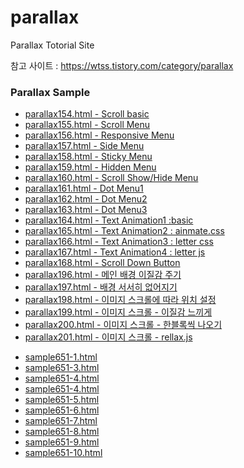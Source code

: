 # parallax

Parallax Totorial Site

참고 사이트 : https://wtss.tistory.com/category/parallax


<div class="parallax">
  <h3>Parallax Sample</h3>
  <ul>
    <li><a target="_blank" href="https://webstoryboy.github.io/parallax/parallax154.html">parallax154.html - Scroll basic</a></li>
    <li><a target="_blank" href="https://webstoryboy.github.io/parallax/parallax155.html">parallax155.html - Scroll Menu</a></li>
    <li><a target="_blank" href="https://webstoryboy.github.io/parallax/parallax156.html">parallax156.html - Responsive Menu</a></li>
    <li><a target="_blank" href="https://webstoryboy.github.io/parallax/parallax157.html">parallax157.html - Side Menu</a></li>
    <li><a target="_blank" href="https://webstoryboy.github.io/parallax/parallax158.html">parallax158.html - Sticky Menu</a></li>
    <li><a target="_blank" href="https://webstoryboy.github.io/parallax/parallax159.html">parallax159.html - Hidden Menu</a></li>
    <li><a target="_blank" href="https://webstoryboy.github.io/parallax/parallax160.html">parallax160.html - Scroll Show/Hide Menu</a></li>
    <li><a target="_blank" href="https://webstoryboy.github.io/parallax/parallax161.html">parallax161.html - Dot Menu1</a></li>
    <li><a target="_blank" href="https://webstoryboy.github.io/parallax/parallax162.html">parallax162.html - Dot Menu2</a></li>
    <li><a target="_blank" href="https://webstoryboy.github.io/parallax/parallax163.html">parallax163.html - Dot Menu3</a></li>
    <li><a target="_blank" href="https://webstoryboy.github.io/parallax/parallax164.html">parallax164.html - Text Animation1 :basic</a></li>
    <li><a target="_blank" href="https://webstoryboy.github.io/parallax/parallax165.html">parallax165.html - Text Animation2 : ainmate.css</a></li>
    <li><a target="_blank" href="https://webstoryboy.github.io/parallax/parallax166.html">parallax166.html - Text Animation3 : letter css</a></li>
    <li><a target="_blank" href="https://webstoryboy.github.io/parallax/parallax167.html">parallax167.html - Text Animation4 : letter js</a></li>
    <li><a target="_blank" href="https://webstoryboy.github.io/parallax/parallax170.html">parallax168.html - Scroll Down Button</a></li>
    <li><a target="_blank" href="https://webstoryboy.github.io/parallax/parallax196.html">parallax196.html - 메인 배경 이질감 주기</a></li>
    <li><a target="_blank" href="https://webstoryboy.github.io/parallax/parallax197.html">parallax197.html - 배경 서서히 없어지기</a></li>
    <li><a target="_blank" href="https://webstoryboy.github.io/parallax/parallax198.html">parallax198.html - 이미지 스크롤에 따라 위치 설정</a></li>
    <li><a target="_blank" href="https://webstoryboy.github.io/parallax/parallax199.html">parallax199.html - 이미지 스크롤 - 이질감 느끼게 </a></li>
    <li><a target="_blank" href="https://webstoryboy.github.io/parallax/parallax200.html">parallax200.html - 이미지 스크롤 - 한블록씩 나오기</a></li>
    <li><a target="_blank" href="https://webstoryboy.github.io/parallax/parallax201.html">parallax201.html - 이미지 스크롤 - rellax.js </a></li>
  </ul>
</div>

<ul>
<li><a target="_blank" href="https://webstoryboy.github.io/parallax/sample651-1.html">sample651-1.html</a></li>
<li><a target="_blank" href="https://webstoryboy.github.io/parallax/sample651-2.html">sample651-3.html</a></li>
<li><a target="_blank" href="https://webstoryboy.github.io/parallax/sample651-3.html">sample651-4.html</a></li>
<li><a target="_blank" href="https://webstoryboy.github.io/parallax/sample651-4.html">sample651-4.html</a></li>
<li><a target="_blank" href="https://webstoryboy.github.io/parallax/sample651-5.html">sample651-5.html</a></li>
<li><a target="_blank" href="https://webstoryboy.github.io/parallax/sample651-6.html">sample651-6.html</a></li>
<li><a target="_blank" href="https://webstoryboy.github.io/parallax/sample651-7.html">sample651-7.html</a></li>
<li><a target="_blank" href="https://webstoryboy.github.io/parallax/sample651-8.html">sample651-8.html</a></li>
<li><a target="_blank" href="https://webstoryboy.github.io/parallax/sample651-9.html">sample651-9.html</a></li>
<li><a target="_blank" href="https://webstoryboy.github.io/parallax/sample651-10.html">sample651-10.html</a></li>
</ul>




